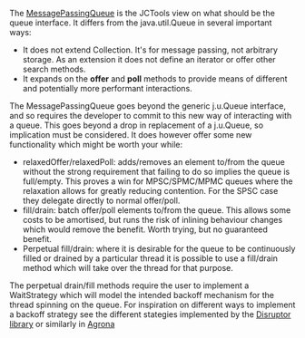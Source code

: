 The [MessagePassingQueue](https://github.com/JCTools/JCTools/blob/master/jctools-core/src/main/java/org/jctools/queues/MessagePassingQueue.java) is the JCTools view on what should be the queue interface. It differs from the java.util.Queue in several important ways:
 * It does not extend Collection. It's for message passing, not arbitrary storage. As an extension it does not define an iterator or offer other search methods.
 * It expands on the **offer** and **poll** methods to provide means of different and potentially more performant interactions.

The MessagePassingQueue goes beyond the generic j.u.Queue interface, and so requires the developer to commit to this new way of interacting with a queue. This goes beyond a drop in replacement of a j.u.Queue, so implication must be considered. It does however offer some new functionality which might be worth your while: 
 * relaxedOffer/relaxedPoll: adds/removes an element to/from the queue without the strong requirement that failing to do so implies the queue is full/empty. This proves a win for MPSC/SPMC/MPMC queues where the relaxation allows for greatly reducing contention. For the SPSC case they delegate directly to normal offer/poll.
 * fill/drain: batch offer/poll elements to/from the queue. This allows some costs to be amortised, but runs the risk of inlining behaviour changes which would remove the benefit. Worth trying, but no guaranteed benefit.
 * Perpetual fill/drain: where it is desirable for the queue to be continuously filled or drained by a particular thread it is possible to use a fill/drain method which will take over the thread for that purpose.

The perpetual drain/fill methods require the user to implement a WaitStrategy which will model the intended backoff mechanism for the thread spinning on the queue. For inspiration on different ways to implement a backoff strategy see the different stategies implemented by the [Disruptor library](https://github.com/LMAX-Exchange/disruptor/blob/master/src/main/java/com/lmax/disruptor/WaitStrategy.java) or similarly in [Agrona](https://github.com/real-logic/Agrona/blob/2ba7d3c2f1afa861929af3cbedf1c93f93521113/agrona/src/main/java/org/agrona/concurrent/IdleStrategy.java)

